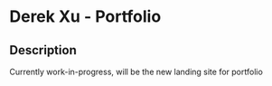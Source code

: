 # Derek Xu - Portfolio
## Description
Currently work-in-progress, will be the new landing site for portfolio
